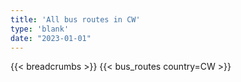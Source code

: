 ```yaml
---
title: 'All bus routes in CW'
type: 'blank'
date: "2023-01-01"
---
```


{{< breadcrumbs >}}
{{< bus_routes country=CW >}}
